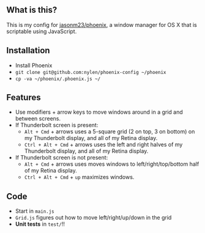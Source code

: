 ## What is this?

This is my config for [jasonm23/phoenix](https://github.com/jasonm23/phoenix),
a window manager for OS X that is scriptable using JavaScript.

## Installation

- Install Phoenix
- `git clone git@github.com:nylen/phoenix-config ~/phoenix`
- `cp -va ~/phoenix/.phoenix.js ~/`

## Features

- Use modifiers + arrow keys to move windows around in a grid and between
  screens.
- If Thunderbolt screen is present:
  - `Alt + Cmd` + arrows uses a 5-square grid (2 on top, 3 on bottom) on my
    Thunderbolt display, and all of my Retina display.
  - `Ctrl + Alt + Cmd` + arrows uses the left and right halves of my Thunderbolt
    display, and all of my Retina display.
- If Thunderbolt screen is not present:
  - `Alt + Cmd` + arrows uses moves windows to left/right/top/bottom half of my
    Retina display.
  - `Ctrl + Alt + Cmd` + `up` maximizes windows.

## Code

- Start in `main.js`
- `Grid.js` figures out how to move left/right/up/down in the grid
- **Unit tests** in `test/`!!
